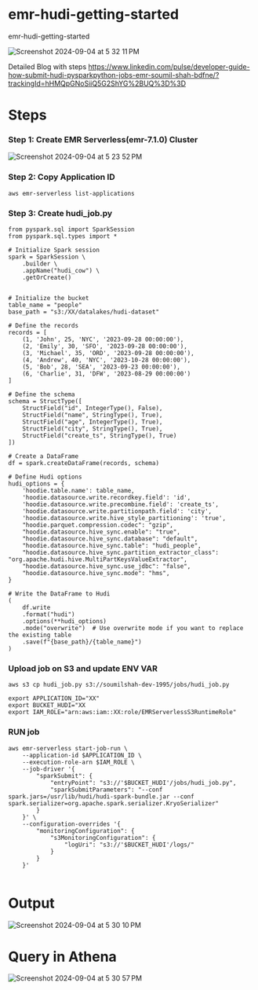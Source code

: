 # emr-hudi-getting-started
emr-hudi-getting-started

![Screenshot 2024-09-04 at 5 32 11 PM](https://github.com/user-attachments/assets/7c6e5f0a-2330-4fb1-b392-34d6c4f6adcf)

Detailed Blog with steps 
https://www.linkedin.com/pulse/developer-guide-how-submit-hudi-pysparkpython-jobs-emr-soumil-shah-bdfne/?trackingId=hHMQpGNoSiiQ5G2ShYG%2BUQ%3D%3D


# Steps 

### Step 1: Create EMR Serverless(emr-7.1.0) Cluster

![Screenshot 2024-09-04 at 5 23 52 PM](https://github.com/user-attachments/assets/ee987571-cdd3-4a3d-9332-f198221d8b2a)


### Step 2: Copy Application ID 
```
aws emr-serverless list-applications
```

### Step 3: Create hudi_job.py 
```
from pyspark.sql import SparkSession
from pyspark.sql.types import *

# Initialize Spark session
spark = SparkSession \
    .builder \
    .appName("hudi_cow") \
    .getOrCreate()


# Initialize the bucket
table_name = "people"
base_path = "s3:/XX/datalakes/hudi-dataset"

# Define the records
records = [
    (1, 'John', 25, 'NYC', '2023-09-28 00:00:00'),
    (2, 'Emily', 30, 'SFO', '2023-09-28 00:00:00'),
    (3, 'Michael', 35, 'ORD', '2023-09-28 00:00:00'),
    (4, 'Andrew', 40, 'NYC', '2023-10-28 00:00:00'),
    (5, 'Bob', 28, 'SEA', '2023-09-23 00:00:00'),
    (6, 'Charlie', 31, 'DFW', '2023-08-29 00:00:00')
]

# Define the schema
schema = StructType([
    StructField("id", IntegerType(), False),
    StructField("name", StringType(), True),
    StructField("age", IntegerType(), True),
    StructField("city", StringType(), True),
    StructField("create_ts", StringType(), True)
])

# Create a DataFrame
df = spark.createDataFrame(records, schema)

# Define Hudi options
hudi_options = {
    'hoodie.table.name': table_name,
    'hoodie.datasource.write.recordkey.field': 'id',
    'hoodie.datasource.write.precombine.field': 'create_ts',
    'hoodie.datasource.write.partitionpath.field': 'city',
    'hoodie.datasource.write.hive_style_partitioning': 'true',
    "hoodie.parquet.compression.codec": "gzip",
    "hoodie.datasource.hive_sync.enable": "true",
    "hoodie.datasource.hive_sync.database": "default",
    "hoodie.datasource.hive_sync.table": "hudi_people",
    "hoodie.datasource.hive_sync.partition_extractor_class": "org.apache.hudi.hive.MultiPartKeysValueExtractor",
    "hoodie.datasource.hive_sync.use_jdbc": "false",
    "hoodie.datasource.hive_sync.mode": "hms",
}

# Write the DataFrame to Hudi
(
    df.write
    .format("hudi")
    .options(**hudi_options)
    .mode("overwrite")  # Use overwrite mode if you want to replace the existing table
    .save(f"{base_path}/{table_name}")
)

```

### Upload job on S3  and update ENV VAR
```
aws s3 cp hudi_job.py s3://soumilshah-dev-1995/jobs/hudi_job.py

export APPLICATION_ID="XX"
export BUCKET_HUDI="XX
export IAM_ROLE="arn:aws:iam::XX:role/EMRServerlessS3RuntimeRole"
```
### RUN job
```
aws emr-serverless start-job-run \
    --application-id $APPLICATION_ID \
    --execution-role-arn $IAM_ROLE \
    --job-driver '{
        "sparkSubmit": {
            "entryPoint": "s3://'$BUCKET_HUDI'/jobs/hudi_job.py",
            "sparkSubmitParameters": "--conf spark.jars=/usr/lib/hudi/hudi-spark-bundle.jar --conf spark.serializer=org.apache.spark.serializer.KryoSerializer"
        }
    }' \
    --configuration-overrides '{
        "monitoringConfiguration": {
            "s3MonitoringConfiguration": {
                "logUri": "s3://'$BUCKET_HUDI'/logs/"
            }
        }
    }'


```

# Output 

![Screenshot 2024-09-04 at 5 30 10 PM](https://github.com/user-attachments/assets/2b456a20-2ff9-45c8-9be6-a64ebe5579e2)

# Query in Athena 
![Screenshot 2024-09-04 at 5 30 57 PM](https://github.com/user-attachments/assets/4ee55429-8ea7-48a6-a3db-11cff614fded)




